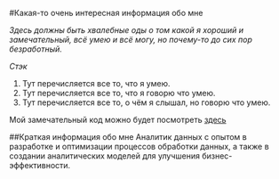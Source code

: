 #Какая-то очень интересная информация обо мне

_Здесь должны быть хвалебные оды о том какой я хороший и замечательный, всё умею и всё могу, но почему-то до сих пор безработный._

*Стэк*

1. Тут перечисляется все то, что я умею.
2. Тут перечисляется все то, что я говорю что умею.
3. Тут перечисляется все то, о чём я слышал, но говорю что умею. 

Мой замечательный код можно будет посмотреть [здесь](https://github.com/nerobite)

##Краткая информация обо мне
Аналитик данных с опытом в разработке и оптимизации процессов обработки данных, а также в создании аналитических
моделей для улучшения бизнес-эффективности.